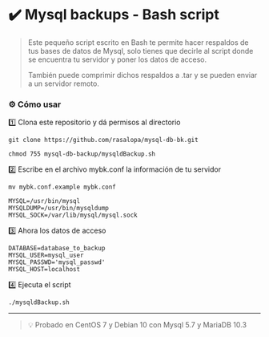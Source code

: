 # ✔️ Mysql backups - Bash script

> Este pequeño script escrito en Bash te permite hacer respaldos de tus bases de datos de Mysql, solo tienes que decirle al script donde se encuentra tu servidor y poner los datos de acceso.
> 
> También puede comprimir dichos respaldos a .tar y se pueden enviar a un servidor remoto.
> 

### ️⚙️ Cómo usar
1️⃣ Clona este repositorio y dá permisos al directorio
```
git clone https://github.com/rasalopa/mysql-db-bk.git
```
```
chmod 755 mysql-db-backup/mysqldBackup.sh
```
2️⃣ Escribe en el archivo mybk.conf la información de tu servidor
```
mv mybk.conf.example mybk.conf 
```
```
MYSQL=/usr/bin/mysql
MYSQLDUMP=/usr/bin/mysqldump
MYSQL_SOCK=/var/lib/mysql/mysql.sock
```
3️⃣ Ahora los datos de acceso
```
DATABASE=database_to_backup
MYSQL_USER=mysql_user
MYSQL_PASSWD='mysql_passwd'
MYSQL_HOST=localhost
```
4️⃣ Ejecuta el script
```
./mysqldBackup.sh
```

---

> 💡 Probado en CentOS 7 y Debian 10 con Mysql  5.7 y MariaDB 10.3
